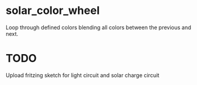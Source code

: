 # solar_color_wheel
Loop through defined colors blending all colors between the previous and next.

# TODO
Upload fritzing sketch for light circuit and solar charge circuit
